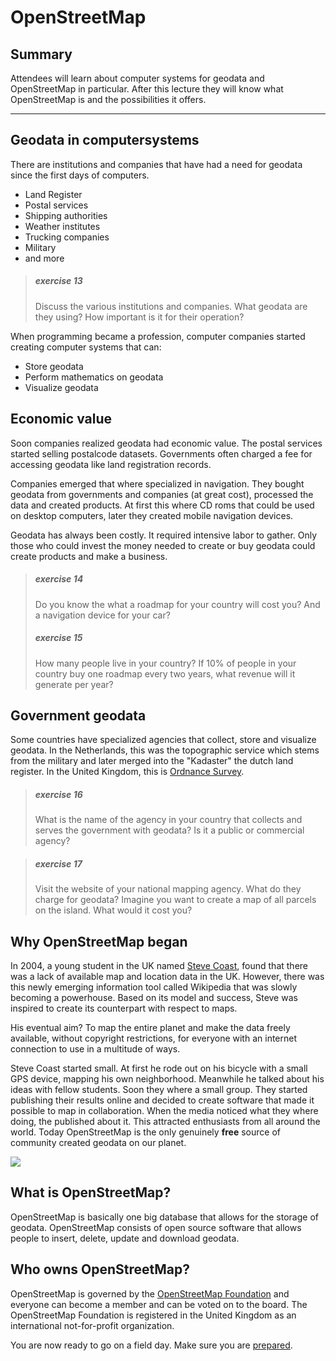 # OpenStreetMap

## Summary
Attendees will learn about computer systems for geodata and OpenStreetMap in particular. After this lecture they will know what OpenStreetMap is and the possibilities it offers.

----

## Geodata in computersystems

There are institutions and companies that have had a need for geodata since the first days of computers. 

- Land Register
- Postal services
- Shipping authorities
- Weather institutes
- Trucking companies
- Military
- and more

> ##### exercise 13
> Discuss the various institutions and companies. What geodata are they using? How important is it for their operation?

When programming became a profession, computer companies started creating computer systems that can:
- Store geodata
- Perform mathematics on geodata
- Visualize geodata

## Economic value
Soon companies realized geodata had economic value. The postal services started selling postalcode datasets. Governments often charged a fee for accessing geodata like land registration records. 

Companies emerged that where specialized in navigation. They bought geodata from governments and companies (at great cost), processed the data and created products. At first this where CD roms that could be used on desktop computers, later they created mobile navigation devices.

Geodata has always been costly. It required intensive labor to gather. Only those who could invest the money needed to create or buy geodata could create products and make a business.

> ##### exercise 14
> Do you know the what a roadmap for your country will cost you? And a navigation device for your car?
> ##### exercise 15
> How many people live in your country? If 10% of people in your country buy one roadmap every two years, what revenue will it generate per year?

## Government geodata

Some countries have specialized agencies that collect, store and visualize geodata. In the Netherlands, this was the topographic service which stems from the military and later merged into the "Kadaster" the dutch land register. In the United Kingdom, this is [Ordnance Survey](https://www.ordnancesurvey.co.uk/).

> ##### exercise 16
> What is the name of the agency in your country that collects and serves the government with geodata? Is it a public or commercial agency?

> ##### exercise 17
> Visit the website of your national mapping agency. What do they charge for geodata? Imagine you want to create a map of all parcels on the island. What would it cost you?

## Why OpenStreetMap began

In 2004, a young student in the UK named [Steve Coast](https://en.wikipedia.org/wiki/Steve_Coast), found that there was a lack of available map and location data in the UK. However, there was this newly emerging information tool called Wikipedia that was slowly becoming a powerhouse. Based on its model and success, Steve was inspired to create its counterpart with respect to maps.

His eventual aim? To map the entire planet and make the data freely available, without copyright restrictions, for everyone with an internet connection to use in a multitude of ways.

Steve Coast started small. At first he rode out on his bicycle with a small GPS device, mapping his own neighborhood. Meanwhile he talked about his ideas with fellow students. Soon they where a small group. They started publishing their results online and decided to create software that made it possible to map in collaboration. When the media noticed what they where doing, the published about it. This attracted enthusiasts from all around the world. Today OpenStreetMap is the only genuinely __free__ source of community created geodata on our planet.

![](http://wiki.openstreetmap.org/w/images/9/90/Active_contributors_month.png)
## What is OpenStreetMap?

OpenStreetMap is basically one big database that allows for the storage of geodata. OpenStreetMap consists of open source software that allows people to insert, delete, update and download geodata.

## Who owns OpenStreetMap?
OpenStreetMap is governed by the [OpenStreetMap Foundation](https://wiki.osmfoundation.org/wiki/Main_Page) and everyone can become a member and can be voted on to the board. The OpenStreetMap Foundation is registered in the United Kingdom as an international not-for-profit organization.


You are now ready to go on a field day. Make sure you are [prepared](../preparation_fieldday.md). 

